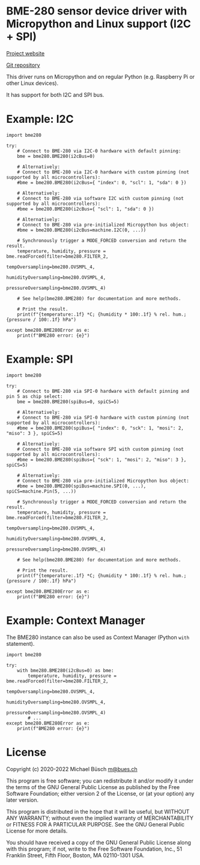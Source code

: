 # BME-280 sensor device driver with Micropython and Linux support (I2C + SPI)

[Project website](https://bues.ch/)

[Git repository](https://bues.ch/cgit/bme280-upy.git)

This driver runs on Micropython and on regular Python (e.g. Raspberry Pi or other Linux devices).

It has support for both I2C and SPI bus.

# Example: I2C

    import bme280

    try:
        # Connect to BME-280 via I2C-0 hardware with default pinning:
        bme = bme280.BME280(i2cBus=0)

        # Alternatively:
        # Connect to BME-280 via I2C-0 hardware with custom pinning (not supported by all microcontrollers):
        #bme = bme280.BME280(i2cBus={ "index": 0, "scl": 1, "sda": 0 })

        # Alternatively:
        # Connect to BME-280 via software I2C with custom pinning (not supported by all microcontrollers):
        #bme = bme280.BME280(i2cBus={ "scl": 1, "sda": 0 })

        # Alternatively:
        # Connect to BME-280 via pre-initialized Micropython bus object:
        #bme = bme280.BME280(i2cBus=machine.I2C(0, ...))

        # Synchronously trigger a MODE_FORCED conversion and return the result.
        temperature, humidity, pressure = bme.readForced(filter=bme280.FILTER_2,
                                                         tempOversampling=bme280.OVSMPL_4,
                                                         humidityOversampling=bme280.OVSMPL_4,
                                                         pressureOversampling=bme280.OVSMPL_4)

        # See help(bme280.BME280) for documentation and more methods.

        # Print the result.
        print(f"{temperature:.1f} *C; {humidity * 100:.1f} % rel. hum.; {pressure / 100:.1f} hPa")

    except bme280.BME280Error as e:
        print(f"BME280 error: {e}")

# Example: SPI

    import bme280

    try:
        # Connect to BME-280 via SPI-0 hardware with default pinning and pin 5 as chip select:
        bme = bme280.BME280(spiBus=0, spiCS=5)

        # Alternatively:
        # Connect to BME-280 via SPI-0 hardware with custom pinning (not supported by all microcontrollers):
        #bme = bme280.BME280(spiBus={ "index": 0, "sck": 1, "mosi": 2, "miso": 3 }, spiCS=5)

        # Alternatively:
        # Connect to BME-280 via software SPI with custom pinning (not supported by all microcontrollers):
        #bme = bme280.BME280(spiBus={ "sck": 1, "mosi": 2, "miso": 3 }, spiCS=5)

        # Alternatively:
        # Connect to BME-280 via pre-initialized Micropython bus object:
        #bme = bme280.BME280(spiBus=machine.SPI(0, ...), spiCS=machine.Pin(5, ...))

        # Synchronously trigger a MODE_FORCED conversion and return the result.
        temperature, humidity, pressure = bme.readForced(filter=bme280.FILTER_2,
                                                         tempOversampling=bme280.OVSMPL_4,
                                                         humidityOversampling=bme280.OVSMPL_4,
                                                         pressureOversampling=bme280.OVSMPL_4)

        # See help(bme280.BME280) for documentation and more methods.

        # Print the result.
        print(f"{temperature:.1f} *C; {humidity * 100:.1f} % rel. hum.; {pressure / 100:.1f} hPa")

    except bme280.BME280Error as e:
        print(f"BME280 error: {e}")

# Example: Context Manager

The BME280 instance can also be used as Context Manager (Python `with` statement).

    import bme280

    try:
        with bme280.BME280(i2cBus=0) as bme:
            temperature, humidity, pressure = bme.readForced(filter=bme280.FILTER_2,
                                                             tempOversampling=bme280.OVSMPL_4,
                                                             humidityOversampling=bme280.OVSMPL_4,
                                                             pressureOversampling=bme280.OVSMPL_4)
            # ...
    except bme280.BME280Error as e:
        print(f"BME280 error: {e}")

# License

Copyright (c) 2020-2022 Michael Büsch <m@bues.ch>

This program is free software; you can redistribute it and/or modify
it under the terms of the GNU General Public License as published by
the Free Software Foundation; either version 2 of the License, or
(at your option) any later version.

This program is distributed in the hope that it will be useful,
but WITHOUT ANY WARRANTY; without even the implied warranty of
MERCHANTABILITY or FITNESS FOR A PARTICULAR PURPOSE.  See the
GNU General Public License for more details.

You should have received a copy of the GNU General Public License along
with this program; if not, write to the Free Software Foundation, Inc.,
51 Franklin Street, Fifth Floor, Boston, MA 02110-1301 USA.

